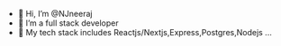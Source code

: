 - 👋 Hi, I’m @NJneeraj
- 👀 I’m a full stack developer
- 🌱 My tech stack includes Reactjs/Nextjs,Express,Postgres,Nodejs
...

<!---
NJneeraj/NJneeraj is a ✨ special ✨ repository because its `README.md` (this file) appears on your GitHub profile.
You can click the Preview link to take a look at your changes.
--->
